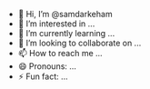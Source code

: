 - 👋 Hi, I’m @samdarkeham
- 👀 I’m interested in ...
- 🌱 I’m currently learning ...
- 💞️ I’m looking to collaborate on ...
- 📫 How to reach me ...
- 😄 Pronouns: ...
- ⚡ Fun fact: ...

<!---
samdarkeham/samdarkeham is a ✨ special ✨ repository because its `README.md` (this file) appears on your GitHub profile.
You can click the Preview link to take a look at your changes.
--->
